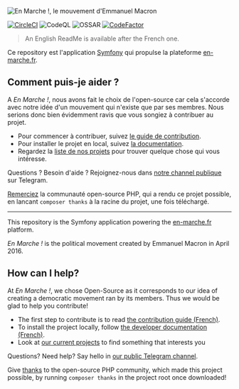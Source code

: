 ![En Marche !, le mouvement d'Emmanuel Macron](https://github.com/EnMarche/en-marche.fr/blob/master/public/logo/em-logo.svg)

[![CircleCI](https://circleci.com/gh/EnMarche/en-marche.fr/tree/master.svg?style=svg)](https://circleci.com/gh/EnMarche/en-marche.fr/tree/master)
![CodeQL](https://github.com/EnMarche/en-marche.fr/workflows/CodeQL/badge.svg)
![OSSAR](https://github.com/EnMarche/en-marche.fr/workflows/OSSAR/badge.svg)
[![CodeFactor](https://www.codefactor.io/repository/github/enmarche/en-marche.fr/badge)](https://www.codefactor.io/repository/github/enmarche/en-marche.fr)
> An English ReadMe is available after the French one.

Ce repository est l'application [Symfony](http://symfony.com) qui propulse la plateforme [en-marche.fr](https://en-marche.fr).

## Comment puis-je aider ?

A *En Marche !*, nous avons fait le choix de l'open-source car cela s'accorde avec notre idée d'un mouvement qui
n'existe que par ses membres. Nous serions donc bien évidemment ravis que vous songiez à contribuer au projet.

* Pour commencer à contribuer, suivez [le guide de contribution](CONTRIBUTING.md).
* Pour installer le projet en local, suivez
[la documentation](docs).
* Regardez la [liste de nos projets](https://github.com/EnMarche/en-marche.fr/issues) pour trouver quelque chose qui vous intéresse.

Questions ? Besoin d'aide ? Rejoignez-nous dans [notre channel publique](https://t.me/joinchat/EmY0ew-4jl32FzOdRXvKrw) sur Telegram.

[Remerciez](https://github.com/symfony/thanks) la communauté open-source PHP, qui a rendu ce projet possible, en
lancant `composer thanks` à la racine du projet, une fois téléchargé.


------------------------------------

This repository is the Symfony application powering the [en-marche.fr](https://en-marche.fr) platform.

*En Marche !* is the political movement created by Emmanuel Macron in April 2016.

## How can I help?

At *En Marche !*, we chose Open-Source as it corresponds to our idea of creating a democratic movement ran by its
members. Thus we would be glad to help you contribute!

* The first step to contribute is to read
[the contribution guide (French)](https://github.com/EnMarche/en-marche.fr/blob/master/CONTRIBUTING.md).
* To install the project locally, follow [the developer documentation (French)](docs).
* Look at [our current projects](https://github.com/EnMarche/en-marche.fr/issues) to find something that interests you

Questions? Need help? Say hello in [our public Telegram channel](http://safersm.ml/cgi-bin/bounce.pl?sh58=TtE8aDoZraoFeiDerPAiiq).

Give [thanks](https://github.com/symfony/thanks) to the open-source PHP community, which made this project
possible, by running `composer thanks` in the project root once downloaded!
